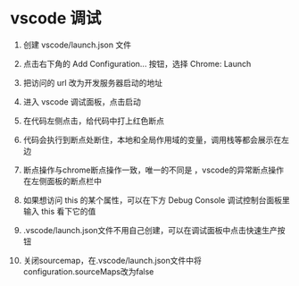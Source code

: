 <!--
 * @Author: longTuxin
 * @Date: 2023-09-16 16:44:16
 * @LastEditors: longTuxin
 * @LastEditTime: 2023-09-16 17:28:33
 * @FilePath: /notes/调试/ vscode调试.md
 * @Description: 头部注释
-->
# vscode 调试
1. 创建 vscode/launch.json 文件
2. 点击右下⾓的 Add Configuration... 按钮，选择 Chrome: Launch
3. 把访问的 url 改为开发服务器启动的地址
4. 进入 vscode 调试面板，点击启动
5. 在代码左侧点击，给代码中打上红色断点
6. 代码会执⾏到断点处断住，本地和全局作⽤域的变量，调⽤栈等都会展⽰在左边
7. 断点操作与chrome断点操作一致，唯一的不同是 ，vscode的异常断点操作在左侧面板的断点栏中
8. 如果想访问 this 的某个属性，可以在下方 Debug Console 调试控制台面板⾥输入 this 看下它的值
9. .vscode/launch.json文件不用自己创建，可以在调试面板中点击快速生产按钮

10. 关闭sourcemap，在.vscode/launch.json文件中将configuration.sourceMaps改为false